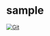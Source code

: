 # sample

[![Git](https://app.soluble.cloud/api/v1/public/badges/d750064d-1e51-400c-8d65-b23d3c25a97d.svg?orgId=568518005652)](https://app.soluble.cloud/repos/details/github.com/marcosgm/sample?orgId=568518005652)  

